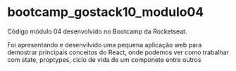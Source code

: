 # bootcamp_gostack10_modulo04
Código módulo 04 desenvolvido no Bootcamp da Rocketseat.

Foi apresentando e desenvilvido uma pequena aplicação web para demostrar principais conceitos do React, onde podemos ver como trabalhar com state, proptypes, ciclo de vida de um componete entre outros
